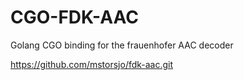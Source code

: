 CGO-FDK-AAC
===========

Golang CGO binding for the frauenhofer AAC decoder


https://github.com/mstorsjo/fdk-aac.git